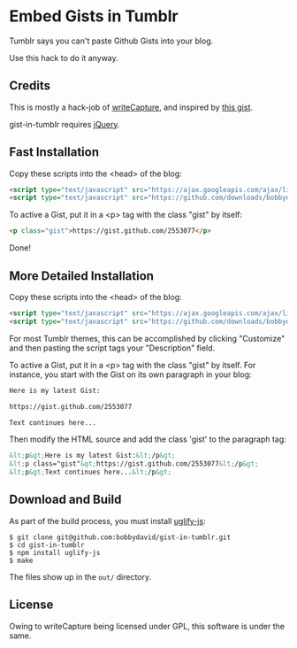 Embed Gists in Tumblr
=====================

Tumblr says you can't paste Github Gists into your blog.

Use this hack to do it anyway.


Credits
-------

This is mostly a hack-job of
[writeCapture](https://github.com/iamnoah/writeCapture), and
inspired by [this gist](https://gist.github.com/2506180).

gist-in-tumblr requires [jQuery](https://github.com/jquery/jquery).


Fast Installation
-----------------

Copy these scripts into the &lt;head&gt; of the blog:

```html
<script type="text/javascript" src="https://ajax.googleapis.com/ajax/libs/jquery/1.7.2/jquery.min.js"></script>
<script type="text/javascript" src="https://github.com/downloads/bobbydavid/gist-in-tumblr/gist-in-tumblr-full.v0.1.1.min.js"></script>
```

To active a Gist, put it in a &lt;p&gt; tag with the class "gist" by itself:

```html
<p class="gist">https://gist.github.com/2553077</p>
```

Done!


More Detailed Installation
--------------------------

Copy these scripts into the &lt;head&gt; of the blog:

```html
<script type="text/javascript" src="https://ajax.googleapis.com/ajax/libs/jquery/1.7.2/jquery.min.js"></script>
<script type="text/javascript" src="https://github.com/downloads/bobbydavid/gist-in-tumblr/gist-in-tumblr-full.v0.1.1.min.js"></script>
```

For most Tumblr themes, this can be accomplished by clicking "Customize"
and then pasting the script tags your "Description" field.

To active a Gist, put it in a &lt;p&gt; tag with the class "gist" by itself.
For instance, you start with the Gist on its own paragraph in your blog:

```html
Here is my latest Gist:

https://gist.github.com/2553077

Text continues here...
```

Then modify the HTML source and add the class 'gist' to the paragraph tag:

```html
&lt;p&gt;Here is my latest Gist:&lt;/p&gt;
&lt;p class="gist"&gt;https://gist.github.com/2553077&lt;/p&gt;
&lt;p&gt;Text continues here...&lt;/p&gt;
```


Download and Build
------------------

As part of the build process, you must install
[uglify-js](https://github.com/mishoo/UglifyJS):

    $ git clone git@github.com:bobbydavid/gist-in-tumblr.git
    $ cd gist-in-tumblr
    $ npm install uglify-js
    $ make

The files show up in the `out/` directory.


License
-------

Owing to writeCapture being licensed under GPL, this software is under the same.


